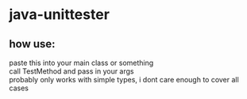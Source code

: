 # java-unittester  

## how use: 

paste this into your main class or something  
call TestMethod and pass in your args  
probably only works with simple types, i dont care enough to cover all cases  